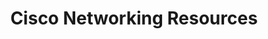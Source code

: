 ---
layout: page
title: Cisco Networking Resources
description: resources for the Cisco Networking portion of CyberPatriot
img: 
importance: 1
redirect: https://github.com/troy-cyber/cisco-share-resources 
category: projects 
---